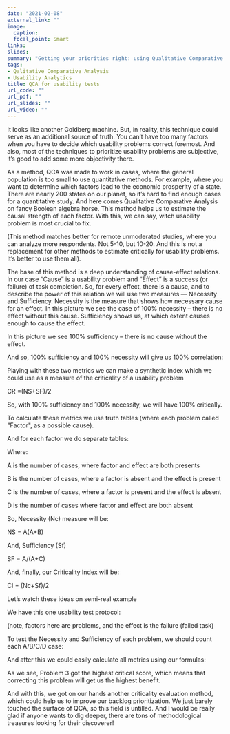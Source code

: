 ```yaml
---
date: "2021-02-08"
external_link: ""
image:
  caption: 
  focal_point: Smart
links:
slides: 
summary: "Getting your priorities right: using Qualitative Comparative Analysis for usability problems prioritization."
tags:
- Qalitative Comparative Analysis
- Usability Analytics
title: QCA for usability tests
url_code: ""
url_pdf: ""
url_slides: ""
url_video: ""
---
```


It looks like another Goldberg machine. But, in reality, this technique could serve as an additional source of truth. You can’t have too many factors when you have to decide which usability problems correct foremost. And also, most of the techniques to prioritize usability problems are subjective, it’s good to add some more objectivity there.

As a method, QCA was made to work in cases, where the general population is too small to use quantitative methods. For example, where you want to determine which factors lead to the economic prosperity of a state. There are nearly 200 states on our planet, so it’s hard to find enough cases for a quantitative study.
And here comes Qualitative Comparative Analysis on fancy Boolean algebra horse. This method helps us to estimate the causal strength of each factor. With this, we can say, witch usability problem is most crucial to fix. 

(This method matches better for remote unmoderated studies, where you can analyze more respondents. Not 5-10, but 10-20. And this is not a replacement for other methods to estimate critically for usability problems. It’s better to use them all).

The base of this method is a deep understanding of cause-effect relations. In our case “Cause” is a usability problem and “Effect” is a success (or failure) of task completion. So, for every effect, there is a cause, and to describe the power of this relation we will use two measures — Necessity and Sufficiency.
Necessity is the measure that shows how necessary cause for an effect. In this picture we see the case of 100% necessity – there is no effect without this cause.
Sufficiency shows us, at which extent causes enough to cause the effect.

In this picture we see 100% sufficiency – there is no cause without the effect.

And so, 100% sufficiency and 100% necessity will give us 100% correlation:

Playing with these two metrics we can make a synthetic index which we could use as a measure of the criticality of a usability problem

CR =(NS+SF)/2

So, with 100% sufficiency and 100% necessity, we will have 100% critically.

To calculate these metrics we use truth tables (where each problem called "Factor", as a possible cause).

And for each factor we do separate tables:

Where:
 
A is the number of cases, where factor and effect are both presents

B is the number of cases, where a factor is absent and the effect is present

C is the number of cases, where a factor is present and the effect is absent

D is the number of cases where factor and effect are both absent

So, Necessity (Nc) measure will be:

NS = A(A+B)

And, Sufficiency (Sf)

SF = A/(A+C)

And, finally, our Criticality Index will be:

CI = (Nc+Sf)/2

Let’s watch these ideas on semi-real example 

We have this one usability test protocol:

(note, factors here are problems, and the effect is the failure (failed task)

To test the Necessity and Sufficiency of each problem, we should count each A/B/C/D case:

And after this we could easily calculate all metrics using our formulas:

As we see, Problem 3 got the highest critical score, which means that correcting this problem will get us the highest benefit.


And with this, we got on our hands another criticality evaluation method, which could help us to improve our backlog prioritization. We just barely touched the surface of QCA, so this field is untilled. And I would be really glad if anyone wants to dig deeper, there are tons of methodological treasures looking for their discoverer!
